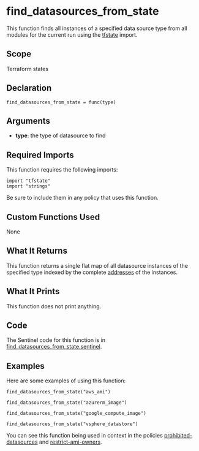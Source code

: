 # find_datasources_from_state
This function finds all instances of a specified data source type from all modules for the current run using the [tfstate](https://www.terraform.io/docs/enterprise/sentinel/import/tfstate.html) import.

## Scope
Terraform states

## Declaration
`find_datasources_from_state = func(type)`

## Arguments
* **type**: the type of datasource to find

## Required Imports
This function requires the following imports:
```
import "tfstate"
import "strings"
```
Be sure to include them in any policy that uses this function.

## Custom Functions Used
None

## What It Returns
This function returns a single flat map of all datasource instances of the specified type indexed by the complete [addresses](https://www.terraform.io/docs/internals/resource-addressing.html) of the instances.

## What It Prints
This function does not print anything.

## Code
The Sentinel code for this function is in [find_datasources_from_state.sentinel](./find_datasources_from_state.sentinel).

## Examples
Here are some examples of using this function:
```
find_datasources_from_state("aws_ami")

find_datasources_from_state("azurerm_image")

find_datasources_from_state("google_compute_image")

find_datasources_from_state("vsphere_datastore")
```
You can see this function being used in context in the policies [prohibited-datasources](../../cloud-agnostic/prohibited-dataources.sentinel) and [restrict-ami-owners](../../aws/restrict-ami-owners.sentinel).
